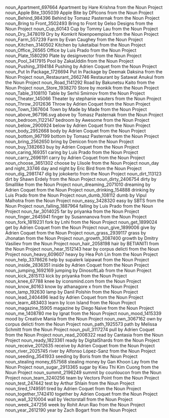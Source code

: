 noun_Apartment_697664 Apartment by Hare Krishna from the Noun Project
noun_Apple Bite_1305039 Apple Bite by DPIcons from the Noun Project
noun_Behind_984396 Behind by Tomasz Pasternak from the Noun Project
noun_Bring to Front_3502493 Bring to Front by Gelso Designs from the Noun Project
noun_Cup_60143 Cup by Tommy Lau from the Noun Project
noun_Dry_3478019 Dry by Komkrit Noenpoempisut from the Noun Project
noun_Farm_557239 Farm by Evan Caughey from the Noun Project
noun_Kitchen_3140502 Kitchen by luketaibai from the Noun Project
noun_Office_26565 Office by Luis Prado from the Noun Project
noun_Plate_1580290 Plate by designvector from the Noun Project
noun_Pool_3417915 Pool by ZakaUddin from the Noun Project
noun_Pushing_3194184 Pushing by Adrien Coquet from the Noun Project
noun_Put In Package_1726694 Put In Package by Deemak Daksina from the Noun Project
noun_Restaurant_2662746 Restaurant by Satawat Anukul from the Noun Project
noun_Road_1141292 Road by Bakunetsu Kaito from the Noun Project
noun_Store_1938270 Store by monkik from the Noun Project
noun_Table_3108110 Table by Serhii Smirnov from the Noun Project
noun_Theater_145066 Theater by stephanie wauters from the Noun Project
noun_Throw_2012636 Throw by Adrien Coquet from the Noun Project
noun_Town_1367604 Town by Made by Made from the Noun Project
noun_above_967196.svg above by Tomasz Pasternak from the Noun Project
noun_bedroom_1122147 bedroom by Awesome from the Noun Project
noun_below_2900924 below by Adrien Coquet from the Noun Project
noun_body_2952668 body by Adrien Coquet from the Noun Project
noun_bottom_967199 bottom by Tomasz Pasternak from the Noun Project
noun_bring_2562650 bring by Denicon from the Noun Project
noun_buy_1382663 buy by Adrien Coquet from the Noun Project
noun_caring_169351 caring by Luis Prado from the Noun Project
noun_carry_2696191 carry by Adrien Coquet from the Noun Project
noun_choose_3651302 choose by Llisole from the Noun Project
noun_day and night_33746 day and night by Eric Bird from the Noun Project
noun_dig_2981747 dig by jokokerto from the Noun Project
noun_dirt_113123 dirt by Shawn Erdely from the Noun Project
noun_dirty_2406754 dirty by Smalllike from the Noun Project
noun_dreaming_2071010 dreaming by Adrien Coquet from the Noun Project
noun_drinking_154888 drinking by Luis Prado from the Noun Project
noun_dumb_108112 dumb by Vipul Malhotra from the Noun Project
noun_easy_3428320 easy by SBTS from the Noun Project
noun_falling_1887964 falling by Luis Prado from the Noun Project
noun_far_3014025 far by priyanka from the Noun Project
noun_finger_2645941 finger by Susannanova from the Noun Project
noun_fork_1819231 fork by Lnhi from the Noun Project
noun_get_1899024 get by Adrien Coquet from the Noun Project
noun_give_1899006 give by Adrien Coquet from the Noun Project
noun_grass_2939117 grass by Jhonatan from the Noun Project
noun_growth_3087400 growth by Dmitry Vasiliev from the Noun Project
noun_hair_2058198 hair by BETIANITI from the Noun Project
noun_hear_1512143 hear by corpus delicti from the Noun Project
noun_heavy_609607 heavy by Hea Poh Lin from the Noun Project
noun_help_3378626 help by supalerk laipawat from the Noun Project
noun_inside_2836351 inside by Adrien Coquet from the Noun Project
noun_jumping_1692169 jumping by DinosoftLab from the Noun Project
noun_kick_2815113 kick by priyanka from the Noun Project
noun_knee_67788 knee by iconsmind.com from the Noun Project
noun_know_80163 know by athanagore x from the Noun Project
noun_lamp_192630 lamp by Danil Polshin from the Noun Project
noun_lead_2404496 lead by Adrien Coquet from the Noun Project
noun_learn_483403 learn by Icon Island from the Noun Project
noun_magazine_15905 magazine by Diego Naive from the Noun Project
noun_me_1408780 me by Ignat from the Noun Project
noun_mood_1415339 mood by Creative Mania from the Noun Project
noun_own_3067162 own by corpus delicti from the Noun Project
noun_path_1925573 path by Melissa Schmitt from the Noun Project
noun_pull_3117274 pull by Adrien Coquet from the Noun Project
noun_read_2008322 read by Cantasia from the Noun Project
noun_ready_1823361 ready by DigitalShards from the Noun Project
noun_receive_2012635 receive by Adrien Coquet from the Noun Project
noun_river_2025745 river by Alfonso López-Sanz from the Noun Project
noun_seeding_3541933 seeding by Boris from the Noun Project
noun_stealing money_657568 stealing money by Gan Khoon Lay from the Noun Project
noun_sugar_2913365 sugar by Kieu Thi Kim Cuong from the Noun Project
noun_summit_2196249 summit by counloucon from the Noun Project
noun_team_3240256 team by Vectors Point from the Noun Project
noun_test_247442 test by Arthur Shlain from the Noun Project
noun_tired_1749591 tired by Adrien Coquet from the Noun Project
noun_together_1742410 together by Adrien Coquet from the Noun Project
noun_wall_3210004 wall by Vectorstall from the Noun Project
noun_week_247256 week by Rohit Arun Rao from the Noun Project
noun_year_2612190 year by Zach Bogart from the Noun Project
